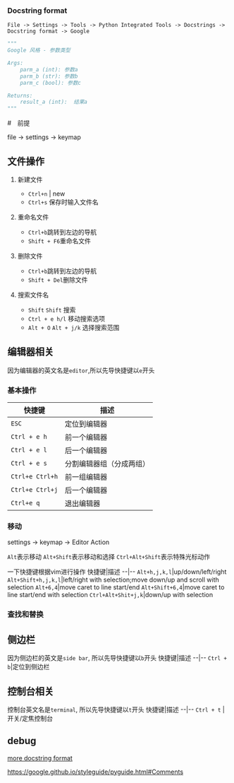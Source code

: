 ### Docstring format 

`File -> Settings -> Tools -> Python Integrated Tools -> Docstrings -> Docstring format -> Google`

```python
"""
Google 风格 - 参数类型

Args:
    parm_a (int): 参数a
    parm_b (str): 参数b
    parm_c (bool): 参数c

Returns:
    result_a (int):  结果a
"""
```

#　前提

file -> settings -> keymap

## 文件操作

1. 新建文件

    - `Ctrl+n` | new
    - `Ctrl+s` 保存时输入文件名

2. 重命名文件

    - `Ctrl+b`跳转到左边的导航
    - `Shift + F6`重命名文件

3. 删除文件

    - `Ctrl+b`跳转到左边的导航
    - `Shift + Del`删除文件

4. 搜索文件名
    - `Shift` `Shift` 搜索
    - `Ctrl + e h/l` 移动搜索选项
    - `Alt + O` `Alt + j/k` 选择搜索范围

## 编辑器相关

因为编辑器的英文名是`editor`,所以先导快捷键以`e`开头

### 基本操作

快捷键|描述
--|--
`ESC`| 定位到编辑器
`Ctrl + e h` | 前一个编辑器
`Ctrl + e l` | 后一个编辑器
`Ctrl + e s`|分割编辑器组（分成两组）
`Ctrl+e Ctrl+h`| 前一组编辑器
`Ctrl+e Ctrl+j`| 后一个编辑器
`Ctrl+e q`|退出编辑器

### 移动

settings -> keymap -> Editor Action

`Alt`表示移动
`Alt+Shift`表示移动和选择
`Ctrl+Alt+Shift`表示特殊光标动作

一下快捷键根据vim进行操作
快捷键|描述
--|--
`Alt+h,j,k,l`|up/down/left/right
`Alt+Shift+h,j,k,l`|left/right with selection;move down/up and scroll with selection
`Alt+6,4`|move caret to line start/end
`Alt+Shift+6,4`|move caret to line start/end with selection
`Ctrl+Alt+Shit+j,k`|down/up with selection

### 查找和替换




## 侧边栏

因为侧边栏的英文是`side bar`, 所以先导快捷键以`b`开头
快捷键|描述
--|--
`Ctrl + b`|定位到侧边栏

## 控制台相关

控制台英文名是`terminal`, 所以先导快捷键以`t`开头
快捷键|描述
--|--
`Ctrl + t` | 开关/定焦控制台


## debug





[more docstring format](https://blog.csdn.net/dkjkls/article/details/88933950)

https://google.github.io/styleguide/pyguide.html#Comments